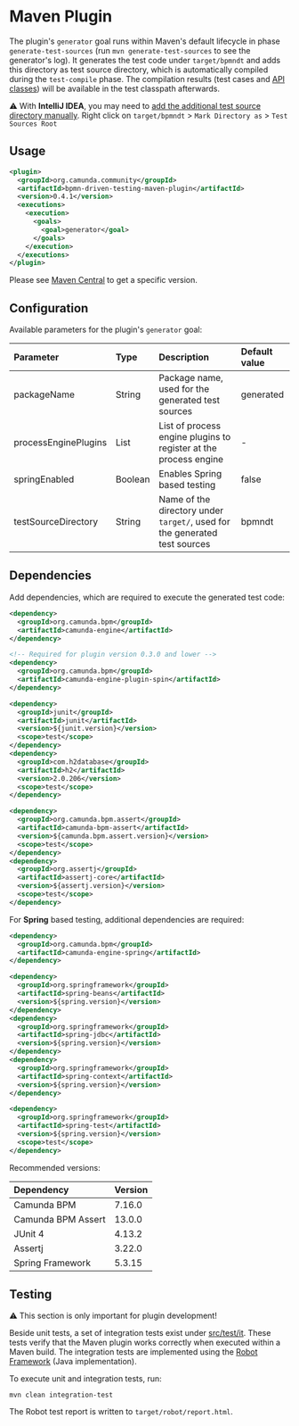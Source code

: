 # Maven Plugin
The plugin's `generator` goal runs within Maven's default lifecycle in phase `generate-test-sources` (run `mvn generate-test-sources` to see the generator's log).
It generates the test code under `target/bpmndt` and adds this directory as test source directory, which is automatically compiled during the `test-compile` phase.
The compilation results (test cases and [API classes](src/main/java/org/camunda/community/bpmndt/api)) will be available in the test classpath afterwards.

:warning: With **IntelliJ IDEA**, you may need to [add the additional test source directory manually](https://www.jetbrains.com/help/idea/testing.html#add-test-root).
Right click on `target/bpmndt` > `Mark Directory as` > `Test Sources Root`

## Usage

```xml
<plugin>
  <groupId>org.camunda.community</groupId>
  <artifactId>bpmn-driven-testing-maven-plugin</artifactId>
  <version>0.4.1</version>
  <executions>
    <execution>
      <goals>
        <goal>generator</goal>
      </goals>
    </execution>
  </executions>
</plugin>
```

Please see [Maven Central](https://search.maven.org/artifact/org.camunda.community/bpmn-driven-testing-maven-plugin) to get a specific version.

## Configuration
Available parameters for the plugin's `generator` goal:

| Parameter            | Type         | Description                                                                | Default value |
|:---------------------|:-------------|:---------------------------------------------------------------------------|:--------------|
| packageName          | String       | Package name, used for the generated test sources                          | generated     |
| processEnginePlugins | List<String> | List of process engine plugins to register at the process engine           | -             |
| springEnabled        | Boolean      | Enables Spring based testing                                               | false         |
| testSourceDirectory  | String       | Name of the directory under `target/`, used for the generated test sources | bpmndt        |

## Dependencies
Add dependencies, which are required to execute the generated test code:

```xml
<dependency>
  <groupId>org.camunda.bpm</groupId>
  <artifactId>camunda-engine</artifactId>
</dependency>

<!-- Required for plugin version 0.3.0 and lower -->
<dependency>
  <groupId>org.camunda.bpm</groupId>
  <artifactId>camunda-engine-plugin-spin</artifactId>
</dependency>

<dependency>
  <groupId>junit</groupId>
  <artifactId>junit</artifactId>
  <version>${junit.version}</version>
  <scope>test</scope>
</dependency>
<dependency>
  <groupId>com.h2database</groupId>
  <artifactId>h2</artifactId>
  <version>2.0.206</version>
  <scope>test</scope>
</dependency>

<dependency>
  <groupId>org.camunda.bpm.assert</groupId>
  <artifactId>camunda-bpm-assert</artifactId>
  <version>${camunda.bpm.assert.version}</version>
  <scope>test</scope>
</dependency>
<dependency>
  <groupId>org.assertj</groupId>
  <artifactId>assertj-core</artifactId>
  <version>${assertj.version}</version>
  <scope>test</scope>
</dependency>
```

For **Spring** based testing, additional dependencies are required:

```xml
<dependency>
  <groupId>org.camunda.bpm</groupId>
  <artifactId>camunda-engine-spring</artifactId>
</dependency>

<dependency>
  <groupId>org.springframework</groupId>
  <artifactId>spring-beans</artifactId>
  <version>${spring.version}</version>
</dependency>
<dependency>
  <groupId>org.springframework</groupId>
  <artifactId>spring-jdbc</artifactId>
  <version>${spring.version}</version>
</dependency>
<dependency>
  <groupId>org.springframework</groupId>
  <artifactId>spring-context</artifactId>
  <version>${spring.version}</version>
</dependency>

<dependency>
  <groupId>org.springframework</groupId>
  <artifactId>spring-test</artifactId>
  <version>${spring.version}</version>
  <scope>test</scope>
</dependency>
```

Recommended versions:

| Dependency         | Version |
|:-------------------|:--------|
| Camunda BPM        | 7.16.0 |
| Camunda BPM Assert | 13.0.0  |
| JUnit 4            | 4.13.2  |
| Assertj            | 3.22.0  |
| Spring Framework   | 5.3.15 |

## Testing
:warning: This section is only important for plugin development!

Beside unit tests, a set of integration tests exist under [src/test/it](src/test/it).
These tests verify that the Maven plugin works correctly when executed within a Maven build.
The integration tests are implemented using the [Robot Framework](https://robotframework.org/) (Java implementation).

To execute unit and integration tests, run:

```
mvn clean integration-test
```

The Robot test report is written to `target/robot/report.html`.
